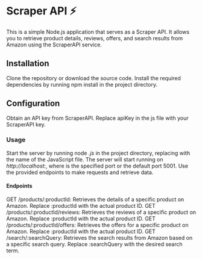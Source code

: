 # Scraper API ⚡ #

This is a simple Node.js application that serves as a Scraper API. It allows you to retrieve product details, reviews, offers, and search results from Amazon using the ScraperAPI service.

## Installation ##
Clone the repository or download the source code.
Install the required dependencies by running npm install in the project directory.

## Configuration ##
Obtain an API key from ScraperAPI.
Replace apiKey in the js file with your ScraperAPI key.

### Usage ###
Start the server by running node *<filename>.js* in the project directory, replacing *<filename>* with the name of the JavaScript file.
The server will start running on *http://localhost:<port>*, where *<port>* is the specified port or the default port 5001.
Use the provided endpoints to make requests and retrieve data.

#### Endpoints ####
GET /products/:productId: Retrieves the details of a specific product on Amazon. Replace :productId with the actual product ID.
GET /products/:productId/reviews: Retrieves the reviews of a specific product on Amazon. Replace :productId with the actual product ID.
GET /products/:productId/offers: Retrieves the offers for a specific product on Amazon. Replace :productId with the actual product ID.
GET /search/:searchQuery: Retrieves the search results from Amazon based on a specific search query. Replace :searchQuery with the desired search term.
